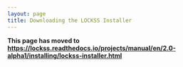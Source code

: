 ```yaml
---
layout: page
title: Downloading the LOCKSS Installer
---
```


**This page has moved to <https://lockss.readthedocs.io/projects/manual/en/2.0-alpha1/installing/lockss-installer.html>**

